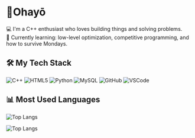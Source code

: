 # 👋Ohayō

💻 I'm a C++ enthusiast who loves building things and solving problems.  
🌱 Currently learning: low-level optimization, competitive programming, and how to survive Mondays.

## 🛠️ My Tech Stack
![C++](https://img.shields.io/badge/C++-00599C?style=flat&logo=c%2B%2B&logoColor=white)
![HTML5](https://img.shields.io/badge/HTML5-E34F26?style=flat-square&logo=html5&logoColor=white)
![Python](https://img.shields.io/badge/Python-3670A0?style=flat&logo=python&logoColor=ffdd54)
![MySQL](https://img.shields.io/badge/SQL-4479A1.svg?style=flat&logo=mysql&logoColor=white)
![GitHub](https://img.shields.io/badge/GitHub-181717?style=flat&logo=github&logoColor=white)
![VSCode](https://img.shields.io/badge/VSCode-007ACC?style=flat&logo=visual-studio-code&logoColor=white)

## 📊 Most Used Languages

![Top Langs](https://github-readme-stats.vercel.app/api/top-langs/?username=ItzHlenn&layout=pie&theme=dark)


![Top Langs](https://github-readme-stats.vercel.app/api/top-langs/?username=ItzHlenn&layout=pie&theme=Midnight)



